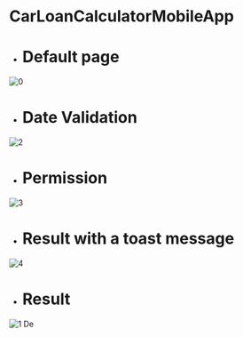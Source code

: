 # CarLoanCalculatorMobileApp

* # Default page

![0](https://user-images.githubusercontent.com/80490008/113348557-baea4680-9304-11eb-889d-1ee5415310ba.jpg)

* # Date Validation

![2](https://user-images.githubusercontent.com/80490008/113348560-bb82dd00-9304-11eb-9b6a-1ba796210849.jpg)

* # Permission

![3](https://user-images.githubusercontent.com/80490008/113348562-bb82dd00-9304-11eb-95b0-7f200044a9c2.jpg)


* # Result with a toast message

![4](https://user-images.githubusercontent.com/80490008/113348563-bb82dd00-9304-11eb-99c9-f2e08c6af2aa.jpg)

* # Result

![1](https://user-images.githubusercontent.com/80490008/113348558-bb82dd00-9304-11eb-8b7a-f64afcd7eba8.jpg)
De
